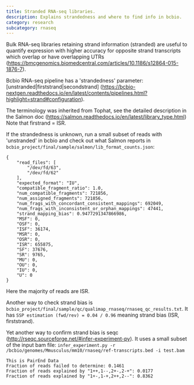 ```yaml
---
title: Stranded RNA-seq libraries.
description: Explains strandedness and where to find info in bcbio.
category: research
subcategory: rnaseq 
---
```


Bulk RNA-seq libraries retaining strand information (stranded) are useful to quantify expression with higher accuracy for opposite 
strand transcripts which overlap or have overlapping UTRs (https://bmcgenomics.biomedcentral.com/articles/10.1186/s12864-015-1876-7). 

Bcbio RNA-seq pipeline has a 'strandedness' parameter: [unstranded|firststrand|secondstrand]
(https://bcbio-nextgen.readthedocs.io/en/latest/contents/pipelines.html?highlight=strand#configuration).

The terminology was inherited from Tophat, see the detailed description in the Salmon doc (https://salmon.readthedocs.io/en/latest/library_type.html)
Note that firstrand = ISR.

If the strandedness is unknown, run a small subset of reads with 'unstranded' in bcbio and check out what Salmon reports in 
`bcbio_project/final/sample/salmon/lib_format_counts.json`:
```
{
    "read_files": [
        "/dev/fd/63",
        "/dev/fd/62"
    ],
    "expected_format": "IU",
    "compatible_fragment_ratio": 1.0,
    "num_compatible_fragments": 721856,
    "num_assigned_fragments": 721856,
    "num_frags_with_concordant_consistent_mappings": 692049,
    "num_frags_with_inconsistent_or_orphan_mappings": 47441,
    "strand_mapping_bias": 0.9477291347866986,
    "MSF": 0,
    "OSF": 0,
    "ISF": 36174,
    "MSR": 0,
    "OSR": 0,
    "ISR": 655875,
    "SF": 37676,
    "SR": 9765,
    "MU": 0,
    "OU": 0,
    "IU": 0,
    "U": 0
}
```
Here the majority of reads are ISR.

Another way to check strand bias is 
`bcbio_project/final/sample/qc/qualimap_rnaseq/rnaseq_qc_results.txt`.
It has `SSP estimation (fwd/rev) = 0.04 / 0.96` meaning strand bias (ISR, firststrand).

Yet another way to confirm strand bias is seqc (http://rseqc.sourceforge.net/#infer-experiment-py). It uses a small subset of the input bam file:
`infer_experiment.py -r /bcbio/genomes/Mmusculus/mm10/rnaseq/ref-transcripts.bed -i test.bam`

```
This is PairEnd Data
Fraction of reads failed to determine: 0.1461
Fraction of reads explained by "1++,1--,2+-,2-+": 0.0177
Fraction of reads explained by "1+-,1-+,2++,2--": 0.8362
```
